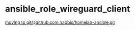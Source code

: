 ansible_role_wireguard_client
=========

[moving to git@github.com:habbis/homelab-ansible.git](https://github.com/habbis/homelab-ansible.git)
